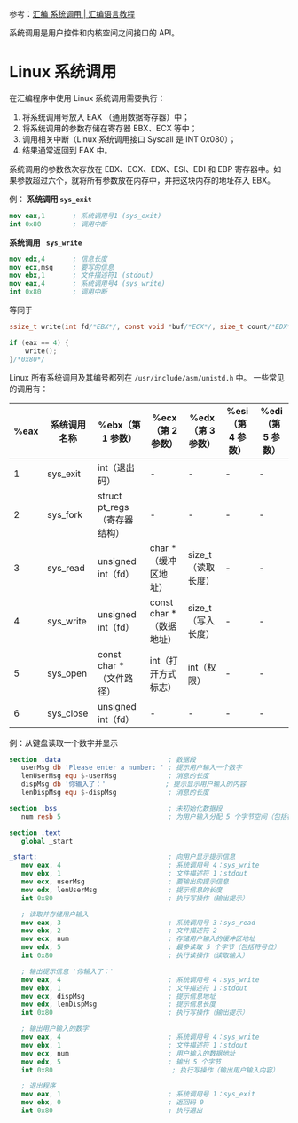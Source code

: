 参考：[汇编 系统调用 | 汇编语言教程](https://www.w3ccoo.com/assembly/assembly_system_calls.html)

系统调用是用户控件和内核空间之间接口的 API。
# Linux 系统调用
在汇编程序中使用 Linux 系统调用需要执行：
1. 将系统调用号放入 EAX （通用数据寄存器）中；
2. 将系统调用的参数存储在寄存器 EBX、ECX 等中；
3. 调用相关中断（Linux 系统调用接口 Syscall 是 INT $0x080$）；
4. 结果通常返回到 EAX 中。

系统调用的参数依次存放在 EBX、ECX、EDX、ESI、EDI 和 EBP 寄存器中。如果参数超过六个，就将所有参数放在内存中，并把这块内存的地址存入 EBX。

例：
**系统调用 `sys_exit`**
```NASM
mov	eax,1		; 系统调用号1 (sys_exit)
int	0x80		; 调用中断
```

**系统调用 ` sys_write`**
```NASM
mov	edx,4		; 信息长度
mov	ecx,msg		; 要写的信息
mov	ebx,1		; 文件描述符1 (stdout)
mov	eax,4		; 系统调用号4 (sys_write)
int	0x80		; 调用中断
```
等同于
```c
ssize_t write(int fd/*EBX*/, const void *buf/*ECX*/, size_t count/*EDX*/);/*EAX*/

if (eax == 4) {
    write();
}/*0x80*/
```

 Linux 所有系统调用及其编号都列在 `/usr/include/asm/unistd.h` 中。
 一些常见的调用有：

| **%eax** | **系统调用名称** | **%ebx（第 1 参数）**           | **%ecx（第 2 参数）**              | **%edx（第 3 参数）**         | **%esi（第 4 参数）** | **%edi（第 5 参数）** |
|----------|------------------|-------------------------------|----------------------------------|-----------------------------|----------------------|----------------------|
| 1        | sys_exit         | int（退出码）                 | -                                | -                           | -                    | -                    |
| 2        | sys_fork         | struct pt_regs（寄存器结构）  | -                                | -                           | -                    | -                    |
| 3        | sys_read         | unsigned int（fd）            | char *（缓冲区地址）             | size_t（读取长度）          | -                    | -                    |
| 4        | sys_write        | unsigned int（fd）            | const char *（数据地址）         | size_t（写入长度）          | -                    | -                    |
| 5        | sys_open         | const char *（文件路径）      | int（打开方式标志）              | int（权限）                 | -                    | -                    |
| 6        | sys_close        | unsigned int（fd）            | -                                | -                           | -                    | -                    |
例：从键盘读取一个数字并显示
```NASM
section .data                           ; 数据段
   userMsg db 'Please enter a number: ' ; 提示用户输入一个数字
   lenUserMsg equ $-userMsg             ; 消息的长度
   dispMsg db '你输入了：'               ; 提示显示用户输入的内容
   lenDispMsg equ $-dispMsg             ; 消息的长度

section .bss                            ; 未初始化数据段
   num resb 5                           ; 为用户输入分配 5 个字节空间（包括符号）

section .text
   global _start

_start:                                 ; 向用户显示提示信息
   mov eax, 4                           ; 系统调用号 4：sys_write
   mov ebx, 1                           ; 文件描述符 1：stdout
   mov ecx, userMsg                     ; 要输出的提示信息
   mov edx, lenUserMsg                  ; 提示信息的长度
   int 0x80                             ; 执行写操作（输出提示）

   ; 读取并存储用户输入
   mov eax, 3                           ; 系统调用号 3：sys_read
   mov ebx, 2                           ; 文件描述符 2
   mov ecx, num                         ; 存储用户输入的缓冲区地址
   mov edx, 5                           ; 最多读取 5 个字节（包括符号位）
   int 0x80                             ; 执行读操作（读取输入）

   ; 输出提示信息 '你输入了：'
   mov eax, 4                           ; 系统调用号 4：sys_write
   mov ebx, 1                           ; 文件描述符 1：stdout
   mov ecx, dispMsg                     ; 提示信息地址
   mov edx, lenDispMsg                  ; 提示信息长度
   int 0x80                             ; 执行写操作（输出提示）

   ; 输出用户输入的数字
   mov eax, 4                           ; 系统调用号 4：sys_write
   mov ebx, 1                           ; 文件描述符 1：stdout
   mov ecx, num                         ; 用户输入的数据地址
   mov edx, 5                           ; 输出 5 个字节
   int 0x80                              ; 执行写操作（输出用户输入内容）

   ; 退出程序
   mov eax, 1                           ; 系统调用号 1：sys_exit
   mov ebx, 0                           ; 返回码 0
   int 0x80                             ; 执行退出

```